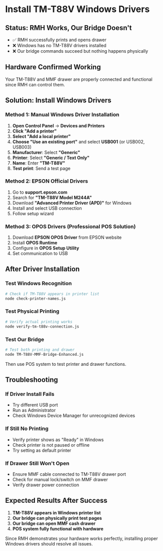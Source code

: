 # Install TM-T88V Windows Drivers

## Status: RMH Works, Our Bridge Doesn't
- ✅ RMH successfully prints and opens drawer
- ❌ Windows has no TM-T88V drivers installed  
- ❌ Our bridge commands succeed but nothing happens physically

## Hardware Confirmed Working
Your TM-T88V and MMF drawer are properly connected and functional since RMH can control them.

## Solution: Install Windows Drivers

### Method 1: Manual Windows Driver Installation
1. **Open Control Panel** → **Devices and Printers**
2. **Click "Add a printer"**
3. **Select "Add a local printer"**
4. **Choose "Use an existing port"** and select **USB001** (or USB002, USB003)
5. **Manufacturer**: Select **"Generic"**
6. **Printer**: Select **"Generic / Text Only"**
7. **Name**: Enter **"TM-T88V"**
8. **Test print**: Send a test page

### Method 2: EPSON Official Drivers
1. Go to **support.epson.com**
2. Search for **"TM-T88V Model M244A"**
3. Download **"Advanced Printer Driver (APD)"** for Windows
4. Install and select USB connection
5. Follow setup wizard

### Method 3: OPOS Drivers (Professional POS Solution)
1. Download **EPSON OPOS Driver** from EPSON website
2. Install **OPOS Runtime**
3. Configure in **OPOS Setup Utility**
4. Set communication to USB

## After Driver Installation

### Test Windows Recognition
```bash
# Check if TM-T88V appears in printer list
node check-printer-names.js
```

### Test Physical Printing
```bash
# Verify actual printing works
node verify-tm-t88v-connection.js
```

### Test Our Bridge
```bash
# Test both printing and drawer
node TM-T88V-MMF-Bridge-Enhanced.js
```
Then use POS system to test printer and drawer functions.

## Troubleshooting

### If Driver Install Fails
- Try different USB port
- Run as Administrator
- Check Windows Device Manager for unrecognized devices

### If Still No Printing
- Verify printer shows as "Ready" in Windows
- Check printer is not paused or offline
- Try setting as default printer

### If Drawer Still Won't Open
- Ensure MMF cable connected to TM-T88V drawer port
- Check for manual lock/switch on MMF drawer
- Verify drawer power connection

## Expected Results After Success
1. **TM-T88V appears in Windows printer list**
2. **Our bridge can physically print test pages**
3. **Our bridge can open MMF cash drawer**
4. **POS system fully functional with hardware**

Since RMH demonstrates your hardware works perfectly, installing proper Windows drivers should resolve all issues.